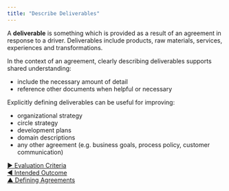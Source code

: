 ```yaml
---
title: "Describe Deliverables"
---
```



A **deliverable** is something which is provided as a result of an agreement in response to a driver. Deliverables include products, raw materials, services, experiences and transformations.

In the context of an agreement, clearly describing deliverables supports shared understanding:

-   include the necessary amount of detail
-   reference other documents when helpful or necessary



Explicitly defining deliverables can be useful for improving: 

-   organizational strategy
-   circle strategy
-   development plans
-   domain descriptions
-   any other agreement (e.g. business goals, process policy, customer communication)


[&#9654; Evaluation Criteria](evaluation-criteria.html)<br/>[&#9664; Intended Outcome](intended-outcome.html)<br/>[&#9650; Defining Agreements](defining-agreements.html)

